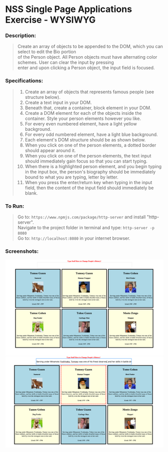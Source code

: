 # NSS Single Page Applications Exercise - WYSIWYG
### Description:

> Create an array of objects to be appended to the DOM, which you can select to edit the Bio portion  
> of the Person object. All Person objects must have alternating color schemes. User can clear the input by pressing  
> enter and upon clicking a Person object, the input field is focused.

### Specifications:  
>1. Create an array of objects that represents famous people (see structure below).
>2. Create a text input in your DOM.
>3. Beneath that, create a container, block element in your DOM.
>4. Create a DOM element for each of the objects inside the container. Style your person elements however you like.
>5. For every even numbered element, have a light yellow background.
>6. For every odd numbered element, have a light blue background.
>7. Each element's DOM structure should be as shown below.
>8. When you click on one of the person elements, a dotted border should appear around it.
>9. When you click on one of the person elements, the text input should immediately gain focus so that you can start typing.
>10. When there is a highlighted person element, and you begin typing in the input box, the person's biography should be immediately bound to what you are typing, letter by letter.
>11. When you press the enter/return key when typing in the input field, then the content of the input field should immediately be blank. 

### To Run:
> Go to: `https://www.npmjs.com/package/http-server` and install "http-server".  
> Navigate to the project folder in terminal and type: `http-server -p 8080`  
> Go to: `http://localhost:8080` in your internet browser.  

### Screenshots:

![Screenshot of WYSIWYG](https://raw.githubusercontent.com/mattbruton/spa-wysiwyg/mb-work/Screenshots/WYSIWYG1.png)  
![Screenshot of WYSIWYG](https://raw.githubusercontent.com/mattbruton/spa-wysiwyg/mb-work/Screenshots/WYSIWYG2.png)  
 
